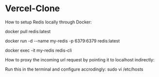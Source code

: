 # Vercel-Clone

How to setup Redis locally through Docker:

docker pull redis:latest

docker run -d --name my-redis -p 6379:6379 redis:latest

docker exec -it my-redis redis-cli

How to proxy the incoming url request by pointing it to localhost indirectly:

Run this in the terminal and configure accrodingly: sudo vi /etc/hosts

